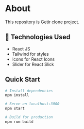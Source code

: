 <h1>About</h1>

<p>This repository is Getir clone project.<p>

## 🧰 Technologies Used

- React JS
- Tailwind for styles
- Icons for React Icons
- Slider for React Slick

## Quick Start

```bash
# Install dependencies
npm install

# Serve on localhost:3000
npm start

# Build for production
npm run build
```
